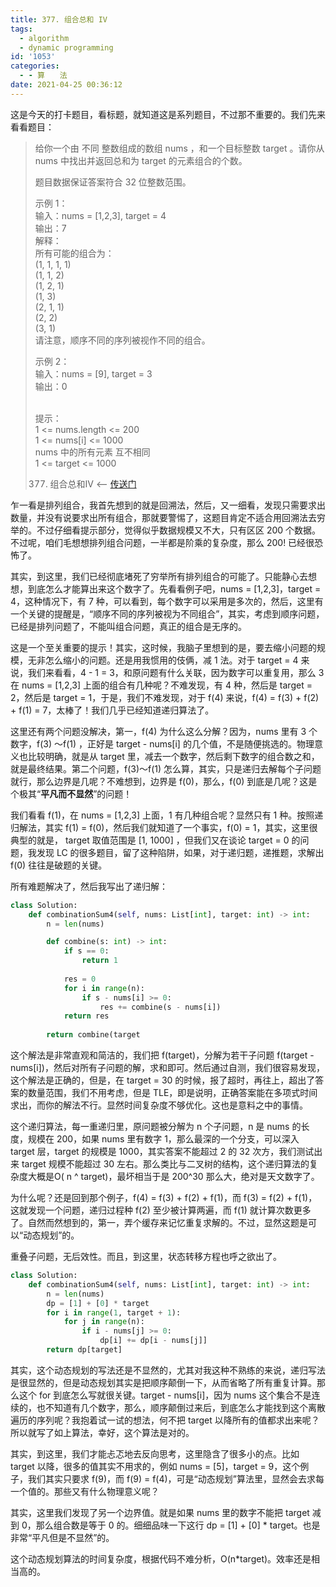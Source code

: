 ```yaml
---
title: 377. 组合总和 IV
tags:
  - algorithm
  - dynamic programming
id: '1053'
categories:
  - - 算　　法
date: 2021-04-25 00:36:12
---
```


这是今天的打卡题目，看标题，就知道这是系列题目，不过那不重要的。我们先来看看题目：

> 给你一个由 不同 整数组成的数组 nums ，和一个目标整数 target 。请你从 nums 中找出并返回总和为 target 的元素组合的个数。
> 
> 题目数据保证答案符合 32 位整数范围。
> 
> 示例 1：  
> 输入：nums = [1,2,3], target = 4  
> 输出：7  
> 解释：  
> 所有可能的组合为：  
> (1, 1, 1, 1)  
> (1, 1, 2)  
> (1, 2, 1)  
> (1, 3)  
> (2, 1, 1)  
> (2, 2)  
> (3, 1)  
> 请注意，顺序不同的序列被视作不同的组合。  
>   
> 示例 2：  
> 输入：nums = [9], target = 3  
> 输出：0  
>  
> 
> 提示：  
> 1 <= nums.length <= 200  
> 1 <= nums[i] <= 1000  
> nums 中的所有元素 互不相同  
> 1 <= target <= 1000
> 
> 377. 组合总和IV <-- [传送门](https://leetcode-cn.com/problems/combination-sum-iv)
<!-- more -->
乍一看是排列组合，我首先想到的就是回溯法，然后，又一细看，发现只需要求出数量，并没有说要求出所有组合，那就要警惕了，这题目肯定不适合用回溯法去穷举的。不过仔细看提示部分，觉得似乎数据规模又不大，只有区区 200 个数据。不过呢，咱们毛想想排列组合问题，一半都是阶乘的复杂度，那么 200! 已经很恐怖了。

其实，到这里，我们已经彻底堵死了穷举所有排列组合的可能了。只能静心去想想，到底怎么才能算出来这个数字了。先看看例子吧，nums = [1,2,3]，target = 4，这种情况下，有 7 种，可以看到，每个数字可以采用是多次的，然后，这里有一个关键的提醒是，“顺序不同的序列被视为不同组合”，其实，考虑到顺序问题，已经是排列问题了，不能叫组合问题，真正的组合是无序的。

这是一个至关重要的提示！其实，这时候，我脑子里想到的是，要去缩小问题的规模，无非怎么缩小的问题。还是用我惯用的伎俩，减 1 法。对于 target = 4 来说，我们来看看，4 - 1 = 3，和原问题有什么关联，因为数字可以重复用，那么 3 在 nums = [1,2,3] 上面的组合有几种呢？不难发现，有 4 种，然后是 target = 2，然后是 target = 1，于是，我们不难发现，对于 f(4) 来说，f(4) = f(3) + f(2) + f(1) = 7，太棒了！我们几乎已经知道递归算法了。

这里还有两个问题没解决，第一，f(4) 为什么这么分解？因为，nums 里有 3 个数字，f(3) ～f(1) ，正好是 target - nums[i] 的几个值，不是随便挑选的。物理意义也比较明确，就是从 target 里，减去一个数字，然后剩下数字的组合数之和，就是最终结果。第二个问题，f(3)～f(1) 怎么算，其实，只是递归去解每个子问题就行，那么边界是几呢？不难想到，边界是 f(0)，那么，f(0) 到底是几呢？这是个极其“**平凡而不显然**”的问题！

我们看看 f(1)，在 nums = [1,2,3] 上面，1 有几种组合呢？显然只有 1 种。按照递归解法，其实 f(1) = f(0)，然后我们就知道了一个事实，f(0) = 1，其实，这里很典型的就是， target 取值范围是 [1, 1000] ，但我们又在谈论 target = 0 的问题，我发现 LC 的很多题目，留了这种陷阱，如果，对于递归题，递推题，求解出 f(0) 往往是破题的关键。

所有难题解决了，然后我写出了递归解：

```python
class Solution:
    def combinationSum4(self, nums: List[int], target: int) -> int:
        n = len(nums)

        def combine(s: int) -> int:
            if s == 0: 
                return 1
            
            res = 0
            for i in range(n):
                if s - nums[i] >= 0:
                    res += combine(s - nums[i])
            return res
        
        return combine(target
```

这个解法是非常直观和简洁的，我们把 f(target)，分解为若干子问题 f(target - nums[i])，然后对所有子问题的解，求和即可。然后通过自测，我们很容易发现，这个解法是正确的，但是，在 target = 30 的时候，报了超时，再往上，超出了答案的数量范围，我们不用考虑，但是 TLE，即是说明，正确答案能在多项式时间求出，而你的解法不行。显然时间复杂度不够优化。这也是意料之中的事情。

这个递归算法，每一重递归里，原问题被分解为 n 个子问题，n 是 nums 的长度，规模在 200，如果 nums 里有数字 1，那么最深的一个分支，可以深入 target 层，target 的规模是 1000，其实答案不能超过 2 的 32 次方，我们测试出来 target 规模不能超过 30 左右。那么类比与二叉树的结构，这个递归算法的复杂度大概是O( n ^ target)，最坏相当于是 200^30 那么大，绝对是天文数字了。

为什么呢？还是回到那个例子，f(4) = f(3) + f(2) + f(1)，而 f(3) = f(2) + f(1)，这就发现一个问题，递归过程种 f(2) 至少被计算两遍，而 f(1) 就计算次数更多了。自然而然想到的，第一，弄个缓存来记忆重复求解的。不过，显然这题是可以“动态规划”的。

重叠子问题，无后效性。而且，到这里，状态转移方程也呼之欲出了。

```python
class Solution:
    def combinationSum4(self, nums: List[int], target: int) -> int:
        n = len(nums)
        dp = [1] + [0] * target
        for i in range(1, target + 1):
            for j in range(n):
                if i - nums[j] >= 0:
                    dp[i] += dp[i - nums[j]]
        return dp[target]
```

其实，这个动态规划的写法还是不显然的，尤其对我这种不熟练的来说，递归写法是很显然的，但是动态规划其实是把顺序颠倒一下，从而省略了所有重复计算。那么这个 for 到底怎么写就很关键。target - nums[i]，因为 nums 这个集合不是连续的，也不知道有几个数字，那么，顺序颠倒过来后，到底怎么才能找到这个离散遍历的序列呢？我抱着试一试的想法，何不把 target 以降所有的值都求出来呢？所以就写了如上算法，幸好，这个算法是对的。

其实，到这里，我们才能忐忑地去反向思考，这里隐含了很多小的点。比如 target 以降，很多的值其实不用求的，例如 nums = [5]，target = 9，这个例子，我们其实只要求 f(9)，而 f(9) = f(4)，可是“动态规划”算法里，显然会去求每一个值的。那些又有什么物理意义呢？

其实，这里我们发现了另一个边界值。就是如果 nums 里的数字不能把 target 减到 0，那么组合数是等于 0 的。细细品味一下这行 dp = [1] + [0] * target。也是非常“平凡但是不显然”的。

这个动态规划算法的时间复杂度，根据代码不难分析，O(n*target)。效率还是相当高的。
